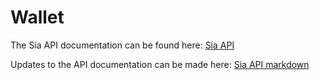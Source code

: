 Wallet
======

The Sia API documentation can be found here:
[Sia API](https://sia.tech/docs/ "Sia API")

Updates to the API documentation can be made here:
[Sia API markdown](./index.html.md "Sia API markdown")